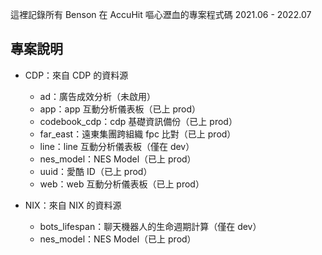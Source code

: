 這裡記錄所有 Benson 在 AccuHit 嘔心瀝血的專案程式碼
2021.06 - 2022.07

## 專案說明
- CDP：來自 CDP 的資料源
  - ad：廣告成效分析（未啟用）
  - app：app 互動分析儀表板（已上 prod）
  - codebook_cdp：cdp 基礎資訊備份（已上 prod）
  - far_east：遠東集團跨組織 fpc 比對（已上 prod）
  - line：line 互動分析儀表板（僅在 dev）
  - nes_model：NES Model（已上 prod）
  - uuid：愛酷 ID（已上 prod）
  - web：web 互動分析儀表板（已上 prod）

- NIX：來自 NIX 的資料源
  - bots_lifespan：聊天機器人的生命週期計算（僅在 dev）
  - nes_model：NES Model（已上 prod）
